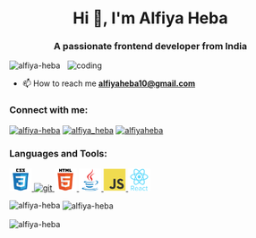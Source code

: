 <h1 align="center">Hi 👋, I'm Alfiya Heba</h1>
<h3 align="center">A passionate frontend developer from India</h3>
<img align="right" alt="coding" width="400" src="https://user-images.githubusercontent.com/74038190/225813708-98b745f2-7d22-48cf-9150-083f1b00d6c9.gif"

<p align="left"> <img src="https://komarev.com/ghpvc/?username=alfiya-heba&label=Profile%20views&color=0e75b6&style=flat" alt="alfiya-heba" /> </p>

- 📫 How to reach me **alfiyaheba10@gmail.com**

<h3 align="left">Connect with me:</h3>
<p align="left">
<a href="https://linkedin.com/in/alfiya-heba" target="blank"><img align="center" src="https://raw.githubusercontent.com/rahuldkjain/github-profile-readme-generator/master/src/images/icons/Social/linked-in-alt.svg" alt="alfiya-heba" height="30" width="40" /></a>
<a href="https://instagram.com/alfiya_heba" target="blank"><img align="center" src="https://raw.githubusercontent.com/rahuldkjain/github-profile-readme-generator/master/src/images/icons/Social/instagram.svg" alt="alfiya_heba" height="30" width="40" /></a>
<a href="https://www.leetcode.com/alfiyaheba" target="blank"><img align="center" src="https://raw.githubusercontent.com/rahuldkjain/github-profile-readme-generator/master/src/images/icons/Social/leet-code.svg" alt="alfiyaheba" height="30" width="40" /></a>
</p>

<h3 align="left">Languages and Tools:</h3>
<p align="left"> <a href="https://www.w3schools.com/css/" target="_blank" rel="noreferrer"> <img src="https://raw.githubusercontent.com/devicons/devicon/master/icons/css3/css3-original-wordmark.svg" alt="css3" width="40" height="40"/> </a> <a href="https://git-scm.com/" target="_blank" rel="noreferrer"> <img src="https://www.vectorlogo.zone/logos/git-scm/git-scm-icon.svg" alt="git" width="40" height="40"/> </a> <a href="https://www.w3.org/html/" target="_blank" rel="noreferrer"> <img src="https://raw.githubusercontent.com/devicons/devicon/master/icons/html5/html5-original-wordmark.svg" alt="html5" width="40" height="40"/> </a> <a href="https://www.java.com" target="_blank" rel="noreferrer"> <img src="https://raw.githubusercontent.com/devicons/devicon/master/icons/java/java-original.svg" alt="java" width="40" height="40"/> </a> <a href="https://developer.mozilla.org/en-US/docs/Web/JavaScript" target="_blank" rel="noreferrer"> <img src="https://raw.githubusercontent.com/devicons/devicon/master/icons/javascript/javascript-original.svg" alt="javascript" width="40" height="40"/> </a> <a href="https://reactjs.org/" target="_blank" rel="noreferrer"> <img src="https://raw.githubusercontent.com/devicons/devicon/master/icons/react/react-original-wordmark.svg" alt="react" width="40" height="40"/> </a> </p>

<p><img align="left" src="https://github-readme-stats.vercel.app/api/top-langs?username=alfiya-heba&show_icons=true&locale=en&layout=compact" alt="alfiya-heba" /></p>

<p>&nbsp;<img align="center" src="https://github-readme-stats.vercel.app/api?username=alfiya-heba&show_icons=true&locale=en" alt="alfiya-heba" /></p>

<p><img align="center" src="https://github-readme-streak-stats.herokuapp.com/?user=alfiya-heba&" alt="alfiya-heba" /></p>


